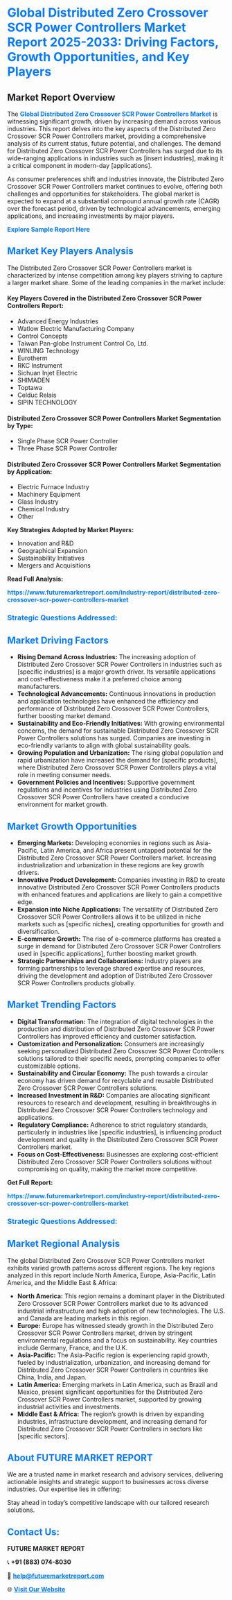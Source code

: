<h1 style="color: #007BFF;">Global Distributed Zero Crossover SCR Power Controllers Market Report 2025-2033: Driving Factors, Growth Opportunities, and Key Players</h1>

<section id="overview">
<h2>Market Report Overview</h2>
<p>The <a href="https://www.futuremarketreport.com/industry-report/distributed-zero-crossover-scr-power-controllers-market" style="color: #007BFF; text-decoration: none;"><strong>Global Distributed Zero Crossover SCR Power Controllers Market</strong></a> is witnessing significant growth, driven by increasing demand across various industries. This report delves into the key aspects of the Distributed Zero Crossover SCR Power Controllers market, providing a comprehensive analysis of its current status, future potential, and challenges. The demand for Distributed Zero Crossover SCR Power Controllers has surged due to its wide-ranging applications in industries such as [insert industries], making it a critical component in modern-day [applications].</p>
<p>As consumer preferences shift and industries innovate, the Distributed Zero Crossover SCR Power Controllers market continues to evolve, offering both challenges and opportunities for stakeholders. The global market is expected to expand at a substantial compound annual growth rate (CAGR) over the forecast period, driven by technological advancements, emerging applications, and increasing investments by major players.</p>
</section>

<section id="overview">
<p><a href="https://www.futuremarketreport.com/request-sample/reportId=35654" style="color: #007BFF; text-decoration: none;"><strong>Explore Sample Report Here</strong></a></p>
</section>

<section id="key-players">
<h2 style="color: #007BFF;">Market Key Players Analysis</h2>
<p>The Distributed Zero Crossover SCR Power Controllers market is characterized by intense competition among key players striving to capture a larger market share. Some of the leading companies in the market include:</p>
<h4>Key Players Covered in the Distributed Zero Crossover SCR Power Controllers Report:</h4>
<ul><li>Advanced Energy Industries</li><li>Watlow Electric Manufacturing Company</li><li>Control Concepts</li><li>Taiwan Pan-globe Instrument Control Co, Ltd.</li><li>WINLING Technology</li><li>Eurotherm</li><li>RKC Instrument</li><li>Sichuan Injet Electric</li><li>SHIMADEN</li><li>Toptawa</li><li>Celduc Relais</li><li>SIPIN TECHNOLOGY</li></ul>
<h4>Distributed Zero Crossover SCR Power Controllers Market Segmentation by Type:</h4>
<ul><li>Single Phase SCR Power Controller</li><li>Three Phase SCR Power Controller</li></ul>

<h4>Distributed Zero Crossover SCR Power Controllers Market Segmentation by Application:</h4>
<ul><li>Electric Furnace Industry</li><li>Machinery Equipment</li><li>Glass Industry</li><li>Chemical Industry</li><li>Other</li></ul>
<p><strong>Key Strategies Adopted by Market Players:</strong></p>
<ul>
<li>Innovation and R&D</li>
<li>Geographical Expansion</li>
<li>Sustainability Initiatives</li>
<li>Mergers and Acquisitions</li>
</ul>
</section>

<section>
<p><strong>Read Full Analysis: </strong></p><a href="https://www.futuremarketreport.com/industry-report/distributed-zero-crossover-scr-power-controllers-market" style="color: #007BFF; text-decoration: none;"><strong>https://www.futuremarketreport.com/industry-report/distributed-zero-crossover-scr-power-controllers-market</strong></a>
<h3 style="color: #007BFF;">Strategic Questions Addressed:</h3>
</section>

<section id="driving-factors">
<h2 style="color: #007BFF;">Market Driving Factors</h2>
<ul>
<li><strong>Rising Demand Across Industries:</strong> The increasing adoption of Distributed Zero Crossover SCR Power Controllers in industries such as [specific industries] is a major growth driver. Its versatile applications and cost-effectiveness make it a preferred choice among manufacturers.</li>
<li><strong>Technological Advancements:</strong> Continuous innovations in production and application technologies have enhanced the efficiency and performance of Distributed Zero Crossover SCR Power Controllers, further boosting market demand.</li>
<li><strong>Sustainability and Eco-Friendly Initiatives:</strong> With growing environmental concerns, the demand for sustainable Distributed Zero Crossover SCR Power Controllers solutions has surged. Companies are investing in eco-friendly variants to align with global sustainability goals.</li>
<li><strong>Growing Population and Urbanization:</strong> The rising global population and rapid urbanization have increased the demand for [specific products], where Distributed Zero Crossover SCR Power Controllers plays a vital role in meeting consumer needs.</li>
<li><strong>Government Policies and Incentives:</strong> Supportive government regulations and incentives for industries using Distributed Zero Crossover SCR Power Controllers have created a conducive environment for market growth.</li>
</ul>
</section>

<section id="growth-opportunities">
<h2 style="color: #007BFF;">Market Growth Opportunities</h2>
<ul>
<li><strong>Emerging Markets:</strong> Developing economies in regions such as Asia-Pacific, Latin America, and Africa present untapped potential for the Distributed Zero Crossover SCR Power Controllers market. Increasing industrialization and urbanization in these regions are key growth drivers.</li>
<li><strong>Innovative Product Development:</strong> Companies investing in R&D to create innovative Distributed Zero Crossover SCR Power Controllers products with enhanced features and applications are likely to gain a competitive edge.</li>
<li><strong>Expansion into Niche Applications:</strong> The versatility of Distributed Zero Crossover SCR Power Controllers allows it to be utilized in niche markets such as [specific niches], creating opportunities for growth and diversification.</li>
<li><strong>E-commerce Growth:</strong> The rise of e-commerce platforms has created a surge in demand for Distributed Zero Crossover SCR Power Controllers used in [specific applications], further boosting market growth.</li>
<li><strong>Strategic Partnerships and Collaborations:</strong> Industry players are forming partnerships to leverage shared expertise and resources, driving the development and adoption of Distributed Zero Crossover SCR Power Controllers products globally.</li>
</ul>
</section>

<section id="trending-factors">
<h2 style="color: #007BFF;">Market Trending Factors</h2>
<ul>
<li><strong>Digital Transformation:</strong> The integration of digital technologies in the production and distribution of Distributed Zero Crossover SCR Power Controllers has improved efficiency and customer satisfaction.</li>
<li><strong>Customization and Personalization:</strong> Consumers are increasingly seeking personalized Distributed Zero Crossover SCR Power Controllers solutions tailored to their specific needs, prompting companies to offer customizable options.</li>
<li><strong>Sustainability and Circular Economy:</strong> The push towards a circular economy has driven demand for recyclable and reusable Distributed Zero Crossover SCR Power Controllers solutions.</li>
<li><strong>Increased Investment in R&D:</strong> Companies are allocating significant resources to research and development, resulting in breakthroughs in Distributed Zero Crossover SCR Power Controllers technology and applications.</li>
<li><strong>Regulatory Compliance:</strong> Adherence to strict regulatory standards, particularly in industries like [specific industries], is influencing product development and quality in the Distributed Zero Crossover SCR Power Controllers market.</li>
<li><strong>Focus on Cost-Effectiveness:</strong> Businesses are exploring cost-efficient Distributed Zero Crossover SCR Power Controllers solutions without compromising on quality, making the market more competitive.</li>
</ul>
</section>

<section>
<p><strong>Get Full Report: </strong></p><a href="https://www.futuremarketreport.com/industry-report/distributed-zero-crossover-scr-power-controllers-market" style="color: #007BFF; text-decoration: none;"><strong>https://www.futuremarketreport.com/industry-report/distributed-zero-crossover-scr-power-controllers-market</strong></a>
<h3 style="color: #007BFF;">Strategic Questions Addressed:</h3>
</section>


<section id="regional-analysis">
<h2 style="color: #007BFF;">Market Regional Analysis</h2>
<p>The global Distributed Zero Crossover SCR Power Controllers market exhibits varied growth patterns across different regions. The key regions analyzed in this report include North America, Europe, Asia-Pacific, Latin America, and the Middle East & Africa:</p>
<ul>
<li><strong>North America:</strong> This region remains a dominant player in the Distributed Zero Crossover SCR Power Controllers market due to its advanced industrial infrastructure and high adoption of new technologies. The U.S. and Canada are leading markets in this region.</li>
<li><strong>Europe:</strong> Europe has witnessed steady growth in the Distributed Zero Crossover SCR Power Controllers market, driven by stringent environmental regulations and a focus on sustainability. Key countries include Germany, France, and the U.K.</li>
<li><strong>Asia-Pacific:</strong> The Asia-Pacific region is experiencing rapid growth, fueled by industrialization, urbanization, and increasing demand for Distributed Zero Crossover SCR Power Controllers in countries like China, India, and Japan.</li>
<li><strong>Latin America:</strong> Emerging markets in Latin America, such as Brazil and Mexico, present significant opportunities for the Distributed Zero Crossover SCR Power Controllers market, supported by growing industrial activities and investments.</li>
<li><strong>Middle East & Africa:</strong> The region’s growth is driven by expanding industries, infrastructure development, and increasing demand for Distributed Zero Crossover SCR Power Controllers in sectors like [specific sectors].</li>
</ul>
</section>

<footer>
<h2 style="color: #007BFF;">About FUTURE MARKET REPORT</h2>
<p>We are a trusted name in market research and advisory services, delivering actionable insights and strategic support to businesses across diverse industries. Our expertise lies in offering:</p>

<p>Stay ahead in today’s competitive landscape with our tailored research solutions.</p>

<h2 style="color: #007BFF;">Contact Us:</h2>
<p><strong>FUTURE MARKET REPORT</strong></p>
<p>📞 <strong>+91 (883) 074-8030</strong></p>
<p>📧 <strong><a href="mailto:help@futuremarketreport.com" style="color: #007BFF;">help@futuremarketreport.com</a></strong></p>
<p>🌐 <strong><a href="https://www.futuremarketreport.com/" style="color: #007BFF;">Visit Our Website</a></strong></p>
</footer>